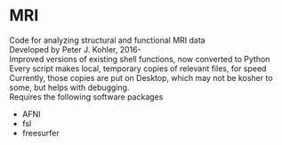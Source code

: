 # MRI
Code for analyzing structural and functional MRI data  
Developed by Peter J. Kohler, 2016-  
Improved versions of existing shell functions, now converted to Python   
Every script makes local, temporary copies of relevant files, for speed   
Currently, those copies are put on Desktop, which may not be kosher to some, but helps with debugging.   
Requires the following software packages  
- AFNI
- fsl
- freesurfer

